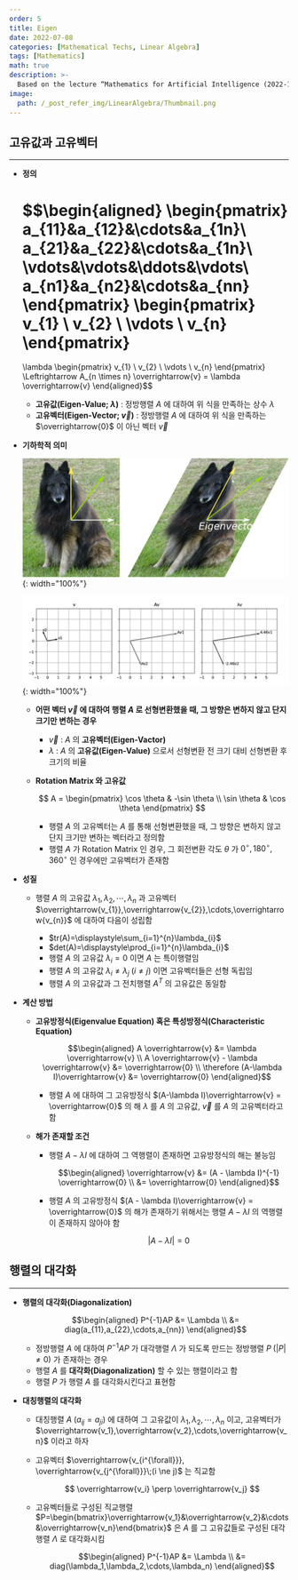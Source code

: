 ```yaml
---
order: 5
title: Eigen
date: 2022-07-08
categories: [Mathematical Techs, Linear Algebra]
tags: [Mathematics]
math: true
description: >-
  Based on the lecture “Mathematics for Artificial Intelligence (2022-1)” by Prof. Yeo Jin Chung, Dept. of AI, Big Data & Management, College of Business Administration, Kookmin Univ.
image:
  path: /_post_refer_img/LinearAlgebra/Thumbnail.png
---
```


## 고유값과 고유벡터
-----

- **정의**

    $$\begin{aligned}
    \begin{pmatrix}
    a_{11}&a_{12}&\cdots&a_{1n}\\
    a_{21}&a_{22}&\cdots&a_{1n}\\
    \vdots&\vdots&\ddots&\vdots\\
    a_{n1}&a_{n2}&\cdots&a_{nn}
    \end{pmatrix}
    \begin{pmatrix}
    v_{1} \\ v_{2} \\ \vdots \\ v_{n}
    \end{pmatrix}
    =
    \lambda
    \begin{pmatrix}
    v_{1} \\ v_{2} \\ \vdots \\ v_{n}
    \end{pmatrix}
    \Leftrightarrow
    A_{n \times n} \overrightarrow{v} 
    = \lambda \overrightarrow{v}
    \end{aligned}$$

    - **고유값(Eigen-Value; $\lambda$)** : 정방행렬 $A$ 에 대하여 위 식을 만족하는 상수 $\lambda$
    - **고유벡터(Eigen-Vector; $\overrightarrow{v}$)** : 정방행렬 $A$ 에 대하여 위 식을 만족하는 $\overrightarrow{0}$ 이 아닌 벡터 $\overrightarrow{v}$

- **기하학적 의미**

    ![01](/_post_refer_img/LinearAlgebra/05-01.png){: width="100%"}

    ![02](/_post_refer_img/LinearAlgebra/05-02.jpg){: width="100%"}

    - **어떤 벡터 $\overrightarrow{v}$ 에 대하여 행렬 $A$ 로 선형변환했을 때, 그 방향은 변하지 않고 단지 크기만 변하는 경우**
        - $\overrightarrow{v}$ : $A$ 의 **고유벡터(Eigen-Vactor)**
        - $\lambda$ : $A$ 의 **고유값(Eigen-Value)** 으로서 선형변환 전 크기 대비 선형변환 후 크기의 비율

    - **Rotation Matrix 와 고유값**

        $$
        A
        = \begin{pmatrix} \cos \theta & -\sin \theta \\ \sin \theta & \cos \theta \end{pmatrix}
        $$

        - 행렬 $A$ 의 고유벡터는 $A$ 를 통해 선형변환했을 때, 그 방향은 변하지 않고 단지 크기만 변하는 벡터라고 정의함
        - 행렬 $A$ 가 Rotation Matrix 인 경우, 그 회전변환 각도 $\theta$ 가 $0^{\circ}, 180^{\circ}, 360^{\circ}$ 인 경우에만 고유벡터가 존재함

- **성질**
    - 행렬 $A$ 의 고유값 $\lambda_{1},\lambda_{2},\cdots,\lambda_{n}$ 과 고유벡터 $\overrightarrow{v_{1}},\overrightarrow{v_{2}},\cdots,\overrightarrow{v_{n}}$ 에 대하여 다음이 성립함

        - $tr(A)=\displaystyle\sum_{i=1}^{n}\lambda_{i}$
        - $det(A)=\displaystyle\prod_{i=1}^{n}\lambda_{i}$
        - 행렬 $A$ 의 고유값 $\lambda_{i}=0$ 이면 $A$ 는 특이행렬임
        - 행렬 $A$ 의 고유값 $\lambda_{i} \ne \lambda_{j}\;(i \ne j)$ 이면 고유벡터들은 선형 독립임
        - 행렬 $A$ 의 고유값과 그 전치행렬 $A^{T}$ 의 고유값은 동일함

- **계산 방법**
    - **고유방정식(Eigenvalue Equation) 혹은 특성방정식(Characteristic Equation)**

        $$\begin{aligned}
        A \overrightarrow{v} 
        &= \lambda \overrightarrow{v} \\
        A \overrightarrow{v} - \lambda \overrightarrow{v} 
        &= \overrightarrow{0} \\
        \therefore (A-\lambda I)\overrightarrow{v} 
        &= \overrightarrow{0}
        \end{aligned}$$

        - 행렬 $A$ 에 대하여 그 고유방정식 $(A-\lambda I)\overrightarrow{v} = \overrightarrow{0}$ 의 해 $\lambda$ 를 $A$ 의 고유값, $\overrightarrow{v}$ 를 $A$ 의 고유벡터라고 함

    - **해가 존재할 조건**
        - 행렬 $A - \lambda I$ 에 대하여 그 역행렬이 존재하면 고유방정식의 해는 불능임

            $$\begin{aligned}
            \overrightarrow{v}
            &= (A - \lambda I)^{-1} \overrightarrow{0} \\
            &= \overrightarrow{0}
            \end{aligned}$$
        
        - 행렬 $A$ 의 고유방정식 $(A - \lambda I)\overrightarrow{v} = \overrightarrow{0}$ 의 해가 존재하기 위해서는 행렬 $A - \lambda I$ 의 역행렬이 존재하지 않아야 함

            $$
            \left\lvert A - \lambda I \right\rvert = 0
            $$

## 행렬의 대각화
-----

- **행렬의 대각화(Diagonalization)**

    $$\begin{aligned}
    P^{-1}AP 
    &= \Lambda \\
    &= diag(a_{11},a_{22},\cdots,a_{nn})
    \end{aligned}$$

    - 정방행렬 $A$ 에 대하여 $P^{-1}AP$ 가 대각행렬 $\Lambda$ 가 되도록 만드는 정방행렬 $P\;(\vert P \vert \ne 0)$ 가 존재하는 경우
    - 행렬 $A$ 를 **대각화(Diagonalization)** 할 수 있는 행렬이라고 함
    - 행렬 $P$ 가 행렬 $A$ 를 대각화시킨다고 표현함

- **대칭행렬의 대각화**

    - 대칭행렬 $A\;(a_{ij}=a_{ji})$ 에 대하여 그 고유값이 $\lambda_1,\lambda_2,\cdots,\lambda_n$ 이고, 고유벡터가 $\overrightarrow{v_1},\overrightarrow{v_2},\cdots,\overrightarrow{v_n}$ 이라고 하자

    - 고유벡터 $\overrightarrow{v_{i^{\forall}}}, \overrightarrow{v_{j^{\forall}}}\;(i \ne j)$ 는 직교함

        $$
        \overrightarrow{v_i} \perp \overrightarrow{v_j}
        $$

    - 고유벡터들로 구성된 직교행렬 $P=\begin{bmatrix}\overrightarrow{v_1}&\overrightarrow{v_2}&\cdots&\overrightarrow{v_n}\end{bmatrix}$ 은 $A$ 를 그 고유값들로 구성된 대각행렬 $\Lambda$ 로 대각화시킴

        $$\begin{aligned}
        P^{-1}AP
        &= \Lambda \\
        &= diag(\lambda_1,\lambda_2,\cdots,\lambda_n)
        \end{aligned}$$